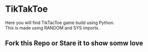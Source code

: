 # TikTakToe
Here you will find TikTacToe game build using Python.<br>
This is made using RANDOM and SYS imports.

<h2>Fork this Repo or Stare it to show somw love
